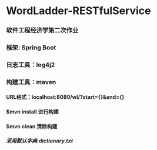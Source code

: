 # WordLadder-RESTfulService

### 软件工程经济学第二次作业
### 框架: Spring Boot
### 日志工具：log4j2
### 构建工具：maven

#### URL格式：localhost:8080/wl/?start={}&end={}
#### $mvn install 进行构建
#### $mvn clean 清除构建
##### 采用默认字典:dictionary.txt

